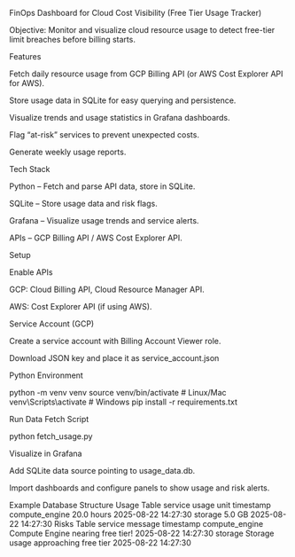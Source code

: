 FinOps Dashboard for Cloud Cost Visibility (Free Tier Usage Tracker)

Objective:
Monitor and visualize cloud resource usage to detect free-tier limit breaches before billing starts.

Features

Fetch daily resource usage from GCP Billing API (or AWS Cost Explorer API for AWS).

Store usage data in SQLite for easy querying and persistence.

Visualize trends and usage statistics in Grafana dashboards.

Flag “at-risk” services to prevent unexpected costs.

Generate weekly usage reports.

Tech Stack

Python – Fetch and parse API data, store in SQLite.

SQLite – Store usage data and risk flags.

Grafana – Visualize usage trends and service alerts.

APIs – GCP Billing API / AWS Cost Explorer API.

Setup

Enable APIs

GCP: Cloud Billing API, Cloud Resource Manager API.

AWS: Cost Explorer API (if using AWS).

Service Account (GCP)

Create a service account with Billing Account Viewer role.

Download JSON key and place it as service_account.json 

Python Environment

python -m venv venv
source venv/bin/activate   # Linux/Mac
venv\Scripts\activate      # Windows
pip install -r requirements.txt


Run Data Fetch Script

python fetch_usage.py


Visualize in Grafana

Add SQLite data source pointing to usage_data.db.

Import dashboards and configure panels to show usage and risk alerts.

Example Database Structure
Usage Table
service	usage	unit	timestamp
compute_engine	20.0	hours	2025-08-22 14:27:30
storage	5.0	GB	2025-08-22 14:27:30
Risks Table
service	message	timestamp
compute_engine	Compute Engine nearing free tier!	2025-08-22 14:27:30
storage	Storage usage approaching free tier	2025-08-22 14:27:30
